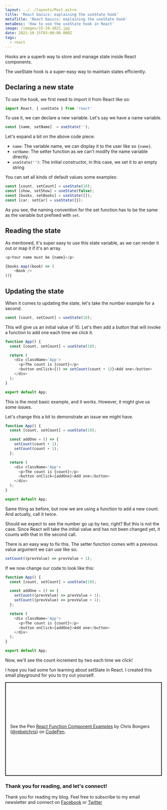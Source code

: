 ```yaml
---
layout: ../../layouts/Post.astro
title: 'React basics: explaining the useState hook'
metaTitle: 'React basics: explaining the useState hook'
metaDesc: 'How to use the useState hook in React'
image: /images/15-10-2021.jpg
date: 2021-10-15T03:00:00.000Z
tags:
  - react
---
```

Hooks are a superb way to store and manage state inside React components.

The useState hook is a super-easy way to maintain states efficiently.

## Declaring a new state

To use the hook, we first need to import it from React like so:

```js
import React, { useState } from 'react'
```

To use it, we can declare a new variable. Let's say we have a name variable.

```js
const [name, setName]  = useState(''); 
```

Let's expand a bit on the above code piece:

- `name`: The variable name, we can display it to the user like so `{name}`.
- `setName`: The setter function as we can't modify the name variable directly. 
- `useState('')`: The initial constructor, in this case, we set it to an empty string

You can set all kinds of default values some examples:

```js
const [count, setCount] = useState(10);
const [show, setShow] = useState(false);
const [books, setBooks] = useState([]);
const [car, setCar] = useState({});
```

As you see, the naming convention for the set function has to be the same as the variable but prefixed with `set`.

## Reading the state

As mentioned, it's super easy to use this state variable, as we can render it out or map it if it's an array.

```js
<p>Your name must be {name}</p>

{books.map((book) => (
	<Book />
))}
```

## Updating the state

When it comes to updating the state, let's take the number example for a second.

```js
const [count, setCount] = useState(10);
```

This will give us an initial value of 10. Let's then add a button that will invoke a function to add one each time we click it.

```js
function App() {
  const [count, setCount] = useState(10);

  return (
    <div className='App'>
      <p>The count is {count}</p>
      <button onClick={() => setCount(count + 1)}>Add one</button>
    </div>
  );
}

export default App;
```

This is the most basic example, and it works. However, it might give us some issues.

Let's change this a bit to demonstrate an issue we might have.

```js
function App() {
  const [count, setCount] = useState(10);

  const addOne = () => {
    setCount(count + 1);
    setCount(count + 1);
  };

  return (
    <div className='App'>
      <p>The count is {count}</p>
      <button onClick={addOne}>Add one</button>
    </div>
  );
}

export default App;
```

Same thing as before, but now we are using a function to add a new count. And actually, call it twice.

Should we expect to see the number go up by two, right?
But this is not the case. Since React will take the initial value and has not been changed yet, it counts with that in the second call.

There is an easy way to fix this.
The setter function comes with a previous value argument we can use like so:

```js
setCount((prevValue) => prevValue + 1);
```

If we now change our code to look like this:

```js
function App() {
  const [count, setCount] = useState(10);

  const addOne = () => {
    setCount((prevValue) => prevValue + 1);
    setCount((prevValue) => prevValue + 1);
  };

  return (
    <div className='App'>
      <p>The count is {count}</p>
      <button onClick={addOne}>Add one</button>
    </div>
  );
}

export default App;
```

Now, we'll see the count increment by two each time we click!

I hope you had some fun learning about setState in React. I created this small playground for you to try out yourself.

<p class="codepen" data-height="300" data-default-tab="html,result" data-slug-hash="qBjeWMB" data-user="rebelchris" style="height: 300px; box-sizing: border-box; display: flex; align-items: center; justify-content: center; border: 2px solid; margin: 1em 0; padding: 1em;">
  <span>See the Pen <a href="https://codepen.io/rebelchris/pen/qBjeWMB">
  React Function Component Examples</a> by Chris Bongers (<a href="https://codepen.io/rebelchris">@rebelchris</a>)
  on <a href="https://codepen.io">CodePen</a>.</span>
</p>
<script async src="https://cpwebassets.codepen.io/assets/embed/ei.js"></script>

### Thank you for reading, and let's connect!

Thank you for reading my blog. Feel free to subscribe to my email newsletter and connect on [Facebook](https://www.facebook.com/DailyDevTipsBlog) or [Twitter](https://twitter.com/DailyDevTips1)
